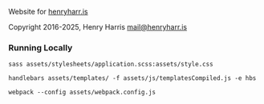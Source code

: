 Website for [henryharr.is](https://henryharr.is)

Copyright 2016-2025, Henry Harris <mail@henryharr.is>

### Running Locally
`sass assets/stylesheets/application.scss:assets/style.css`

`handlebars assets/templates/ -f assets/js/templatesCompiled.js -e hbs`

`webpack --config assets/webpack.config.js`

